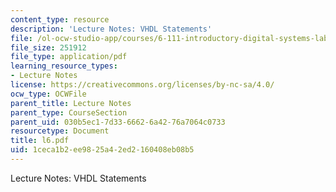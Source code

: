 ```yaml
---
content_type: resource
description: 'Lecture Notes: VHDL Statements'
file: /ol-ocw-studio-app/courses/6-111-introductory-digital-systems-laboratory-fall-2002/1ceca1b2ee9825a42ed2160408eb08b5_l6.pdf
file_size: 251912
file_type: application/pdf
learning_resource_types:
- Lecture Notes
license: https://creativecommons.org/licenses/by-nc-sa/4.0/
ocw_type: OCWFile
parent_title: Lecture Notes
parent_type: CourseSection
parent_uid: 030b5ec1-7d33-6662-6a42-76a7064c0733
resourcetype: Document
title: l6.pdf
uid: 1ceca1b2-ee98-25a4-2ed2-160408eb08b5
---
```

Lecture Notes: VHDL Statements